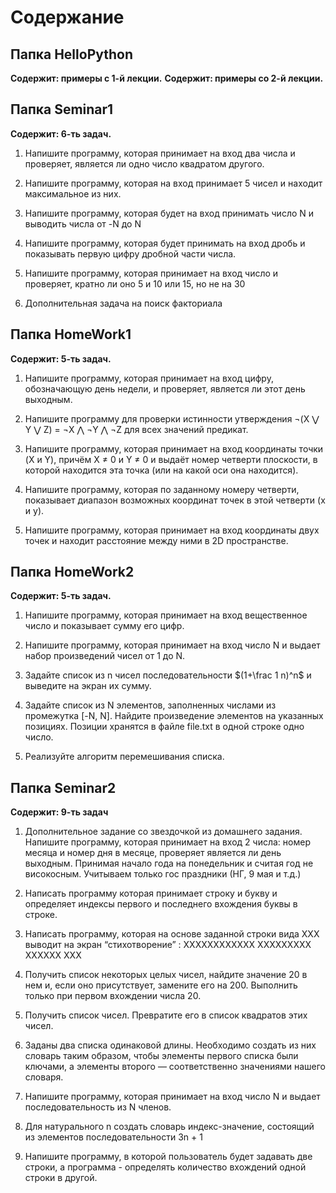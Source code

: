 # Содержание
## Папка HelloPython
**Содержит: примеры с 1-й лекции.**
**Содержит: примеры со 2-й лекции.**
## Папка Seminar1
**Содержит: 6-ть задач.**

1. Напишите программу, которая принимает на вход два числа и проверяет, является ли одно число квадратом другого.

2. Напишите программу, которая на вход принимает 5 чисел и находит максимальное из них.

3. Напишите программу, которая будет на вход принимать число N и выводить числа от -N до N

4. Напишите программу, которая будет принимать на вход дробь и показывать первую цифру дробной части числа.

5. Напишите программу, которая принимает на вход число и проверяет, кратно ли оно 5 и 10 или 15, но не на 30

6. Дополнительная задача на поиск факториала

## Папка HomeWork1
**Содержит: 5-ть задач.**

1. Напишите программу, которая принимает на вход цифру, обозначающую день недели, и проверяет, является ли этот день выходным.

2. Напишите программу для проверки истинности утверждения ¬(X ⋁ Y ⋁ Z) = ¬X ⋀ ¬Y ⋀ ¬Z для всех значений предикат.

3. Напишите программу, которая принимает на вход координаты точки (X и Y), причём X ≠ 0 и Y ≠ 0 и выдаёт номер четверти плоскости, в которой находится эта точка (или на какой оси она находится).

4. Напишите программу, которая по заданному номеру четверти, показывает диапазон возможных координат точек в этой четверти (x и y).

5. Напишите программу, которая принимает на вход координаты двух точек и находит расстояние между ними в 2D пространстве.

## Папка HomeWork2
**Содержит: 5-ть задач.**

1. Напишите программу, которая принимает на вход вещественное число и показывает сумму его цифр.

2. Напишите программу, которая принимает на вход число N и выдает набор произведений чисел от 1 до N.

3. Задайте список из n чисел последовательности $(1+\frac 1 n)^n$ и выведите на экран их сумму.

4. Задайте список из N элементов, заполненных числами из промежутка [-N, N]. Найдите произведение элементов на указанных позициях. Позиции хранятся в файле file.txt в одной строке одно число.

5. Реализуйте алгоритм перемешивания списка.

## Папка Seminar2
**Содержит: 9-ть задач**

1. Дополнительное задание со звездочкой из домашнего задания. Напишите программу, которая принимает на вход 2 числа: номер месяца и номер дня в месяце, проверяет является ли день выходным. Принимая начало года на понедельник и считая год не високосным. Учитываем только гос праздники (НГ, 9 мая и т.д.)

2. Написать программу которая принимает строку и букву и определяет индексы первого и последнего вхождения буквы в строке.

3. Написать программу, которая на основе заданной строки вида ХХХ выводит на экран “стихотворение” :
ХХХХХХХХХХХХ
ХХХХХХХХХ
ХХХХХХ
ХХХ

4. Получить список некоторых целых чисел, найдите значение 20 в нем и, если оно присутствует, замените его на 200. Выполнить только при первом вхождении числа 20.

5. Получить список чисел. Превратите его в список квадратов этих чисел.

6. Заданы два списка одинаковой длины. Необходимо создать из них словарь таким образом, чтобы элементы первого списка были ключами, а элементы второго — соответственно значениями нашего словаря.

7. Напишите программу, которая принимает на вход число N и выдает последовательность из N членов.

8. Для натурального n создать словарь индекс-значение, состоящий из элементов последовательности 3n + 1

9. Напишите программу, в которой пользователь будет задавать две строки, а программа - определять количество вхождений одной строки в другой.